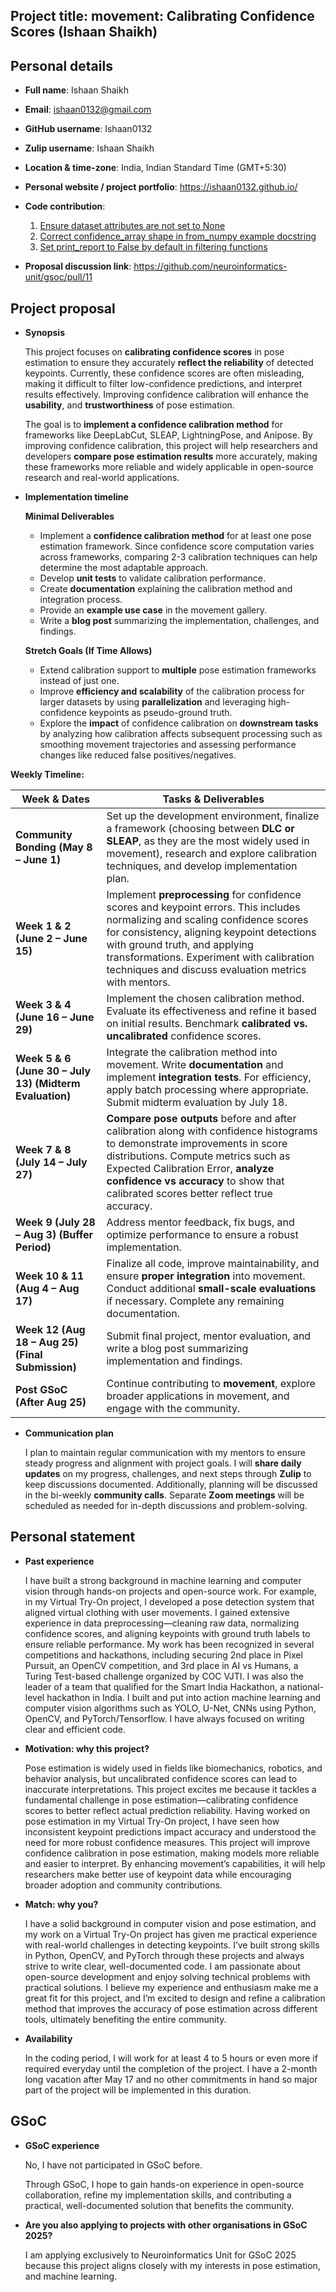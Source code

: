 ## Project title: movement: Calibrating Confidence Scores (Ishaan Shaikh)

## Personal details
- **Full name**: Ishaan Shaikh  
- **Email**: ishaan0132@gmail.com  
- **GitHub username**: Ishaan0132  
- **Zulip username**: Ishaan Shaikh  
- **Location & time-zone**: India, Indian Standard Time (GMT+5:30)  
- **Personal website / project portfolio**: https://ishaan0132.github.io/  
- **Code contribution**:  

    1. [Ensure dataset attributes are not set to None](https://github.com/neuroinformatics-unit/movement/pull/456)  
    2. [Correct confidence_array shape in from_numpy example docstring](https://github.com/neuroinformatics-unit/movement/pull/492)  
    3. [Set print_report to False by default in filtering functions](https://github.com/neuroinformatics-unit/movement/pull/493)

- **Proposal discussion link**: https://github.com/neuroinformatics-unit/gsoc/pull/11

## Project proposal 

- **Synopsis**

    This project focuses on **calibrating confidence scores** in pose estimation to ensure they accurately **reflect the reliability** of detected keypoints. Currently, these confidence scores are often misleading, making it difficult to filter low-confidence predictions, and interpret results effectively. Improving confidence calibration will enhance the **usability**, and **trustworthiness** of pose estimation.

    The goal is to **implement a confidence calibration method** for frameworks like DeepLabCut, SLEAP, LightningPose, and Anipose. By improving confidence calibration, this project will help researchers and developers **compare pose estimation results** more accurately, making these frameworks more reliable and widely applicable in open-source research and real-world applications.
- **Implementation timeline**

    **Minimal Deliverables**  

    - Implement a **confidence calibration method** for at least one pose estimation framework. Since confidence score computation varies across frameworks, comparing 2-3 calibration techniques can help determine the most adaptable approach.
    - Develop **unit tests** to validate calibration performance.  
    - Create **documentation** explaining the calibration method and integration process.  
    - Provide an **example use case** in the movement gallery.  
    - Write a **blog post** summarizing the implementation, challenges, and findings.  

    **Stretch Goals (If Time Allows)**  
    - Extend calibration support to **multiple** pose estimation frameworks instead of just one.   
    - Improve **efficiency and scalability** of the calibration process for larger datasets by using **parallelization** and leveraging high-confidence keypoints as pseudo-ground truth.
    - Explore the **impact** of confidence calibration on **downstream tasks** by analyzing how calibration affects subsequent processing such as smoothing movement trajectories and assessing performance changes like reduced false positives/negatives.


**Weekly Timeline:**  

| **Week & Dates** | **Tasks & Deliverables** |
|------------------|-------------------------|
| **Community Bonding (May 8 – June 1)** | Set up the development environment, finalize a framework (choosing between **DLC or SLEAP**, as they are the most widely used in movement), research and explore calibration techniques, and develop implementation plan. |
| **Week 1 & 2 (June 2 – June 15)** | Implement **preprocessing** for confidence scores and keypoint errors. This includes normalizing and scaling confidence scores for consistency, aligning keypoint detections with ground truth, and applying transformations. Experiment with calibration techniques and discuss evaluation metrics with mentors. |
| **Week 3 & 4 (June 16 – June 29)** | Implement the chosen calibration method. Evaluate its effectiveness and refine it based on initial results. Benchmark **calibrated vs. uncalibrated** confidence scores. |
| **Week 5 & 6 (June 30 – July 13) (Midterm Evaluation)** | Integrate the calibration method into movement. Write **documentation** and implement **integration tests**. For efficiency, apply batch processing where appropriate. Submit midterm evaluation by July 18. |
| **Week 7 & 8 (July 14 – July 27)** | **Compare pose outputs** before and after calibration along with confidence histograms to demonstrate improvements in score distributions. Compute metrics such as Expected Calibration Error, **analyze confidence vs accuracy** to show that calibrated scores better reflect true accuracy. |
| **Week 9 (July 28 – Aug 3) (Buffer Period)** | Address mentor feedback, fix bugs, and optimize performance to ensure a robust implementation. |
| **Week 10 & 11 (Aug 4 – Aug 17)** | Finalize all code, improve maintainability, and ensure **proper integration** into movement. Conduct additional **small-scale evaluations** if necessary. Complete any remaining documentation. |
| **Week 12 (Aug 18 – Aug 25) (Final Submission)** | Submit final project, mentor evaluation, and write a blog post summarizing implementation and findings. |
| **Post GSoC (After Aug 25)** | Continue contributing to **movement**, explore broader applications in movement, and engage with the community. |


- **Communication plan**

    I plan to maintain regular communication with my mentors to ensure steady progress and alignment with project goals. I will **share daily updates** on my progress, challenges, and next steps through **Zulip** to keep discussions documented. Additionally, planning will be discussed in the bi-weekly **community calls**. Separate **Zoom meetings** will be scheduled as needed for in-depth discussions and problem-solving.

## Personal statement

- **Past experience** 

    I have built a strong background in machine learning and computer vision through hands-on projects and open-source work. For example, in my Virtual Try-On project, I developed a pose detection system that aligned virtual clothing with user movements. I gained extensive experience in data preprocessing—cleaning raw data, normalizing confidence scores, and aligning keypoints with ground truth labels to ensure reliable performance. My work has been recognized in several competitions and hackathons, including securing 2nd place in Pixel Pursuit, an OpenCV competition, and 3rd place in AI vs Humans, a Turing Test-based challenge organized by COC VJTI. I was also the leader of a team that qualified for the Smart India Hackathon, a national-level hackathon in India. I built and put into action machine learning and computer vision algorithms such as YOLO, U-Net, CNNs using Python, OpenCV, and PyTorch/Tensorflow. I have always focused on writing clear and efficient code.

- **Motivation: why this project?**

    Pose estimation is widely used in fields like biomechanics, robotics, and behavior analysis, but uncalibrated confidence scores can lead to inaccurate interpretations. This project excites me because it tackles a fundamental challenge in pose estimation—calibrating confidence scores to better reflect actual prediction reliability. Having worked on pose estimation in my Virtual Try-On project, I have seen how inconsistent keypoint predictions impact accuracy and understood the need for more robust confidence measures. This project will improve confidence calibration in pose estimation, making models more reliable and easier to interpret. By enhancing movement’s capabilities, it will help researchers make better use of keypoint data while encouraging broader adoption and community contributions.

- **Match: why you?**

    I have a solid background in computer vision and pose estimation, and my work on a Virtual Try-On project has given me practical experience with real-world challenges in detecting keypoints. I’ve built strong skills in Python, OpenCV, and PyTorch through these projects and always strive to write clear, well-documented code. I am passionate about open-source development and enjoy solving technical problems with practical solutions. I believe my experience and enthusiasm make me a great fit for this project, and I’m excited to design and refine a calibration method that improves the accuracy of pose estimation across different tools, ultimately benefiting the entire community.




- **Availability**

    In the coding period, I will work for at least 4 to 5 hours or even more if required everyday until the completion of the project. I have a 2-month long vacation after May 17 and no other commitments in hand so major part of the project will be implemented in this duration.

## GSoC

- **GSoC experience**

    No, I have not participated in GSoC before. 

    Through GSoC, I hope to gain hands-on experience in open-source collaboration, refine my implementation skills, and contributing a practical, well-documented solution that benefits the community.

- **Are you also applying to projects with other organisations in GSoC 2025?**

    I am applying exclusively to Neuroinformatics Unit for GSoC 2025 because this project aligns closely with my interests in pose estimation, and machine learning.